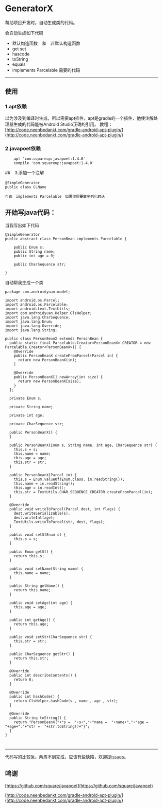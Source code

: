 # GeneratorX
帮助项目开发时，自动生成类的代码。

会自动生成如下代码
* 默认构造函数　和　非默认构造函数
* get set
* hascode
* toString
* equals
* implements Parcelable 需要的代码

-------------------
## 使用
### 1.apt依赖
以为涉及到编译时生成，所以需要apt插件，apt是gradle的一个插件，他使注解处理器生成的代码能被Android Studio正确的引用。
教程：[http://code.neenbedankt.com/gradle-android-apt-plugin/](http://code.neenbedankt.com/gradle-android-apt-plugin/)

### 2.javapoet依赖

```
    apt 'com.squareup:javapoet:1.4.0'
    compile 'com.squareup:javapoet:1.4.0'
```

##　3.添加一个注解　
```
@SimpleGenerator　　
public class CLName

可选　implements Parcelable　如果你需要做序列化的话　 
```
## 开始写java代码：

当我写出如下代码
```
@SimpleGenerator
public abstract class PersonBean implements Parcelable {

    public Enum s;
    public String name;
    public int age = 0;

    public CharSequence str;

}
```
自动帮我生成一个类 
```
package com.androidyuan.model;

import android.os.Parcel;
import android.os.Parcelable;
import android.text.TextUtils;
import com.androidyuan.Helper.ClsHelper;
import java.lang.CharSequence;
import java.lang.Enum;
import java.lang.Override;
import java.lang.String;

public class PersonBeanX extends PersonBean {
  public static final Parcelable.Creator<PersonBeanX> CREATOR = new Parcelable.Creator<PersonBeanX>() {
    @Override
    public PersonBeanX createFromParcel(Parcel in) {
      return new PersonBeanX(in);
    }

    @Override
    public PersonBeanX[] newArray(int size) {
      return new PersonBeanX[size];
    }
  };

  private Enum s;

  private String name;

  private int age;

  private CharSequence str;

  public PersonBeanX() {
  }

  public PersonBeanX(Enum s, String name, int age, CharSequence str) {
    this.s = s;
    this.name = name;
    this.age = age;
    this.str = str;
  }

  public PersonBeanX(Parcel in) {
    this.s = Enum.valueOf(Enum.class, in.readString());
    this.name = in.readString();
    this.age = in.readInt();
    this.str = TextUtils.CHAR_SEQUENCE_CREATOR.createFromParcel(in);
  }

  @Override
  public void writeToParcel(Parcel dest, int flags) {
    dest.writeSerializable(s);
    dest.writeInt(age);
    TextUtils.writeToParcel(str, dest, flags);
  }

  public void setS(Enum s) {
    this.s = s;
  }

  public Enum getS() {
    return this.s;
  }

  public void setName(String name) {
    this.name = name;
  }

  public String getName() {
    return this.name;
  }

  public void setAge(int age) {
    this.age = age;
  }

  public int getAge() {
    return this.age;
  }

  public void setStr(CharSequence str) {
    this.str = str;
  }

  public CharSequence getStr() {
    return this.str;
  }

  @Override
  public int describeContents() {
    return 0;
  }

  @Override
  public int hashCode() {
    return ClsHelper.hashCode(s , name , age , str);
  }

  @Override
  public String toString() {
    return "PersonBeanX{"+"s =  "+s+","+"name =  "+name+","+"age =  "+age+","+"str =  "+str.toString()+"}";
  }
}

```

# 

-------------------------

代码写的比较急，两周不到完成，应该有些缺陷，欢迎提[issues](https://github.com/weizongwei5/GeneratorX/issues/new)。

## 鸣谢

[https://github.com/square/javapoet](https://github.com/square/javapoet)

[http://code.neenbedankt.com/gradle-android-apt-plugin/](http://code.neenbedankt.com/gradle-android-apt-plugin/)